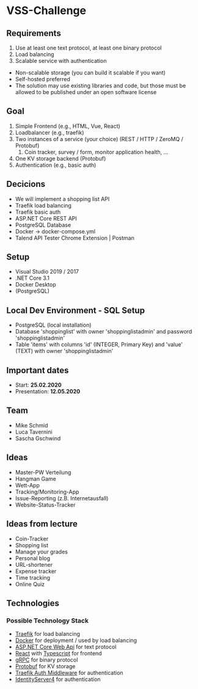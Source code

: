 # VSS-Challenge
## Requirements
1. Use at least one text protocol, at least one binary protocol
2. Load balancing
3. Scalable service with authentication 
* Non-scalable storage (you can build it scalable if you want)
* Self-hosted preferred 
* The solution may use existing libraries and code, but those must be allowed to be published under an open software license

## Goal
1. Simple Frontend (e.g., HTML, Vue, React) 
2. Loadbalancer (e.g., traefik) 
3. Two instances of a service (your choice) (REST / HTTP / ZeroMQ / Protobuf) 
    1. Coin tracker, survey / form, monitor application health, … 
4. One KV storage backend (Protobuf)
5. Authentication (e.g., basic auth)

## Decicions
* We will implement a shopping list API
* Traefik load balancing
* Traefik basic auth
* ASP.NET Core REST API
* PostgreSQL Database
* Docker -> docker-compose.yml
* Talend API Tester Chrome Extension | Postman

## Setup
* Visual Studio 2019 / 2017
* .NET Core 3.1
* Docker Desktop
* (PostgreSQL)

## Local Dev Environment - SQL Setup
* PostgreSQL (local installation)
* Database 'shoppinglist' with owner 'shoppinglistadmin' and password 'shoppinglistadmin'
* Table 'items' with columns 'id' (INTEGER, Primary Key) and 'value' (TEXT) with owner 'shoppinglistadmin' 

## Important dates
* Start: **25.02.2020**
* Presentation: **12.05.2020**

## Team
* Mike Schmid
* Luca Tavernini
* Sascha Gschwind

## Ideas
* Master-PW Verteilung
* Hangman Game
* Wett-App
* Tracking/Monitoring-App
* Issue-Reporting (z.B. Internetausfall)
* Website-Status-Tracker

## Ideas from lecture
* Coin-Tracker
* Shopping list
* Manage your grades
* Personal blog
* URL-shortener
* Expense tracker
* Time tracking
* Online Quiz

## Technologies
### Possible Technology Stack
* [Traefik](https://docs.traefik.io/) for load balancing
* [Docker](https://docs.docker.com/) for deployment / used by load balancing
* [ASP.NET Core Web Api](https://docs.microsoft.com/en-us/aspnet/core/tutorials/first-web-api?view=aspnetcore-3.1&tabs=visual-studio) for text protocol
* [React](https://reactjs.org/) with [Typescript](https://www.typescriptlang.org/) for frontend
* [gRPC](https://docs.microsoft.com/en-us/aspnet/core/grpc/?view=aspnetcore-3.1) for binary protocol
* [Protobuf](https://developers.google.com/protocol-buffers/docs/csharptutorial) for KV storage
* [Traefik Auth Middleware](https://docs.traefik.io/middlewares/basicauth/) for authentication
* [IdentityServer4](https://identityserver4.readthedocs.io/en/latest/) for authentication

